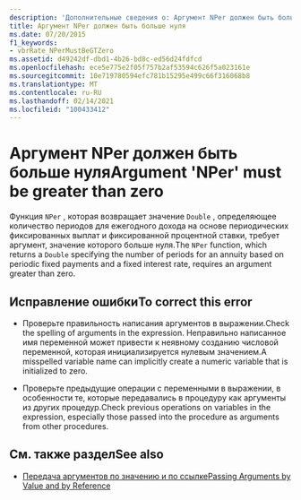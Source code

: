 ```yaml
---
description: 'Дополнительные сведения о: Аргумент NPer должен быть больше нуля'
title: Аргумент NPer должен быть больше нуля
ms.date: 07/20/2015
f1_keywords:
- vbrRate_NPerMustBeGTZero
ms.assetid: d49242df-dbd1-4b26-bd8c-ed56d24fdfcd
ms.openlocfilehash: ece5e775e2f05f757b2af53594c626f5a023161e
ms.sourcegitcommit: 10e719780594efc781b15295e499c66f316068b8
ms.translationtype: MT
ms.contentlocale: ru-RU
ms.lasthandoff: 02/14/2021
ms.locfileid: "100433412"
---
```

# <a name="argument-nper-must-be-greater-than-zero"></a><span data-ttu-id="10926-103">Аргумент NPer должен быть больше нуля</span><span class="sxs-lookup"><span data-stu-id="10926-103">Argument 'NPer' must be greater than zero</span></span>

<span data-ttu-id="10926-104">Функция `NPer` , которая возвращает значение `Double` , определяющее количество периодов для ежегодного дохода на основе периодических фиксированных выплат и фиксированной процентной ставки, требует аргумент, значение которого больше нуля.</span><span class="sxs-lookup"><span data-stu-id="10926-104">The `NPer` function, which returns a `Double` specifying the number of periods for an annuity based on periodic fixed payments and a fixed interest rate, requires an argument greater than zero.</span></span>  
  
## <a name="to-correct-this-error"></a><span data-ttu-id="10926-105">Исправление ошибки</span><span class="sxs-lookup"><span data-stu-id="10926-105">To correct this error</span></span>  
  
- <span data-ttu-id="10926-106">Проверьте правильность написания аргументов в выражении.</span><span class="sxs-lookup"><span data-stu-id="10926-106">Check the spelling of arguments in the expression.</span></span> <span data-ttu-id="10926-107">Неправильно написанное имя переменной может привести к неявному созданию числовой переменной, которая инициализируется нулевым значением.</span><span class="sxs-lookup"><span data-stu-id="10926-107">A misspelled variable name can implicitly create a numeric variable that is initialized to zero.</span></span>  
  
- <span data-ttu-id="10926-108">Проверьте предыдущие операции с переменными в выражении, в особенности те, которые передавались в процедуру как аргументы из других процедур.</span><span class="sxs-lookup"><span data-stu-id="10926-108">Check previous operations on variables in the expression, especially those passed into the procedure as arguments from other procedures.</span></span>  
  
## <a name="see-also"></a><span data-ttu-id="10926-109">См. также раздел</span><span class="sxs-lookup"><span data-stu-id="10926-109">See also</span></span>

- [<span data-ttu-id="10926-110">Передача аргументов по значению и по ссылке</span><span class="sxs-lookup"><span data-stu-id="10926-110">Passing Arguments by Value and by Reference</span></span>](../programming-guide/language-features/procedures/passing-arguments-by-value-and-by-reference.md)

